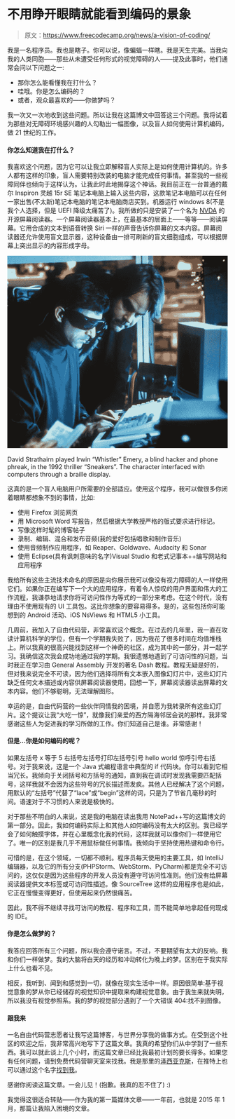 # 不用睁开眼睛就能看到编码的景象

> 原文：<https://www.freecodecamp.org/news/a-vision-of-coding/>

我是一名程序员。我也是瞎子。你可以说，像蝙蝠一样瞎。我是天生完美。当我向我的人类同胞——那些从未遭受任何形式的视觉障碍的人——提及此事时，他们通常会问以下问题之一:

*   那你怎么能看懂我在打什么？
*   哇哦。你是怎么编码的？
*   或者，观众最喜欢的——你做梦吗？

我一次又一次地收到这些问题。所以让我在这篇博文中回答这三个问题。我将试着为那些对无障碍环境感兴趣的人勾勒出一幅图像，以及盲人如何使用计算机编码，做 21 世纪的工作。

#### 你怎么知道我在打什么？

我喜欢这个问题，因为它可以让我立即解释盲人实际上是如何使用计算机的。许多人都有这样的印象，盲人需要特别改装的电脑才能完成任何事情。甚至我的一些视障同伴也倾向于这样认为。让我此时此地揭穿这个神话。我目前正在一台普通的戴尔 Inspiron 灵越 15r SE 笔记本电脑上输入这些内容，这款笔记本电脑可以在任何一家出售(不太新)笔记本电脑的笔记本电脑商店买到。机器运行 windows 8(不是我个人选择，但是 UEFI 降级太痛苦了)。我所做的只是安装了一个名为 [NVDA](http://www.nvaccess.org) 的开源屏幕阅读器。一个屏幕阅读器基本上，在最基本的层面上——等等——阅读屏幕。它用合成的文本到语音转换 Siri 一样的声音告诉你屏幕的文本内容。屏幕阅读器还允许使用盲文显示器，这种设备由一排可刷新的盲文细胞组成，可以根据屏幕上突出显示的内容形成字母。

![0*KJlg8u5H_GnwVMMR](img/42bd2fa697863d221cf04ed251b8742c.png)

David Strathairn played Irwin “Whistler” Emery, a blind hacker and phone phreak, in the 1992 thriller “Sneakers”. The character interfaced with computers through a braille display.

这真的是一个盲人电脑用户所需要的全部适应。使用这个程序，我可以做很多你闭着眼睛都想象不到的事情，比如:

*   使用 Firefox 浏览网页
*   用 Microsoft Word 写报告，然后根据大学教授严格的版式要求进行标记。
*   写像这样时髦的博客帖子
*   录制、编辑、混合和发布音频(我的爱好包括唱歌和制作音乐)
*   使用音频制作应用程序，如 Reaper、Goldwave、Audacity 和 Sonar
*   使用 Eclipse(具有讽刺意味的名字)Visual Studio 和老式记事本++编写网站和应用程序

我给所有这些主流技术命名的原因是向你展示我可以像没有视力障碍的人一样使用它们。如果你正在编写下一个大的应用程序，有着令人惊叹的用户界面和伟大的工作流程，我谦恭地请求你将可访问性作为等式的一部分来考虑。在这个时代，没有理由不使用现有的 UI 工具包。这比你想象的要容易得多。是的，这些包括你可能想到的 Android 活动、iOS NsViews 和 HTML5 小工具。

几周前，我加入了自由代码营，非常喜欢这个概念。在过去的几年里，我一直在攻读计算机科学的学位，但有一个学期我失败了，因为我花了很多时间在均值堆栈上。所以我真的很高兴能找到这样一个神奇的社区，成为其中的一部分，并一起学习。我确信这次我会成功地通过我的学期。我很遗憾地遇到了可访问性的问题，当时我正在学习由 General Assembly 开发的著名 Dash 教程。教程无疑是好的，但对我来说完全不可读，因为他们选择将所有文本嵌入图像幻灯片中，这些幻灯片缺乏任何文本描述或内容供屏幕阅读器使用。回想一下，屏幕阅读器读出屏幕的文本内容。他们不够聪明，无法理解图形。

幸运的是，自由代码营的一些伙伴同情我的困境，并自愿为我转录所有这些幻灯片。这个提议让我“大吃一惊”，就像我们亲爱的西方隔海邻居会说的那样。我非常感谢这些人为促进我的学习所做的工作。你们知道自己是谁。非常感谢！

#### 但是…你是如何编码的呢？

如果左括号 x 等于 5 右括号左括号打印左括号引号 hello world 惊呼引号右括号。对于我来说，这是一个 Java 式编程语言中典型的 if 代码块。你可以看到它相当冗长。我倾向于关闭括号和方括号的通知，直到我在调试时发现我需要匹配括号，这样我就不会因为这些符号的冗长描述而发疯。其他人已经解决了这个问题，用默认的“左括号”代替了“lace”或“begin”这样的词，只是为了节省几毫秒的时间。语速对于不习惯的人来说是极快的。

对于那些不明白的人来说，这是我的电脑在读出我用 NotePad++写的这篇博文的第一部分。因此，我如何编码实际上和其他人如何编码没有太大的区别。我已经学会了如何触摸字体，并在心里概念化我的代码，这样我就可以像你们一样使用它了。唯一的区别是我几乎不用鼠标做任何事情。我倾向于坚持使用热键和命令行。

可惜的是，在这个领域，一切都不顺利。程序员每天使用的主要工具，如 IntelliJ 编辑器，以及它的所有分支(PHPStorm、WebStorm、PyCharm)都是完全不可访问的，这仅仅是因为这些程序的开发人员没有遵守可访问性准则。他们没有给屏幕阅读器提供文本标签或可访问性描述。像 SourceTree 这样的应用程序也是如此，它正在慢慢变得更好，但使用起来仍然很痛苦。

因此，我不得不继续寻找可访问的教程、程序和工具，而不能简单地拿起任何现成的 IDE。

#### 你是怎么做梦的？

我答应回答所有三个问题，所以我会遵守诺言。不过，不要期望有太大的反响。我和你们一样做梦。我的大脑将白天的经历和冲动转化为晚上的梦。区别在于我实际上什么也看不见。

相反，我听到、闻到和感觉到一切，就像在现实生活中一样。原因很简单:基于视觉意象的梦从你已经储存的视觉知识中提取来构建视觉意象。由于我生来就失明，所以我没有视觉参照系。我的梦的视觉部分遇到了一个大错误 404:找不到图像。

#### 跟我来

一名自由代码营志愿者让我写这篇博客，与世界分享我的做事方式。在受到这个社区的欢迎之后，我非常高兴地写下了这篇文章。我真的希望你们从中学到了一些东西。我可以就此谈上几个小时，而这篇文章已经比我最初计划的要长得多。如果您有任何问题，请到免费代码营聊天室来找我。我是那里的[泽西亚克斯](http://gitter.im/zersiax)，在推特上也可以通过这个名字[找到我](https://twitter.com/zersiax)。

感谢你阅读这篇文章。一会儿见！(抱歉。我真的忍不住了) :)

我觉得这很适合转贴——作为我的第一篇媒体文章——一年前，也就是 2015 年 1 月，那篇让我陷入困境的文章。